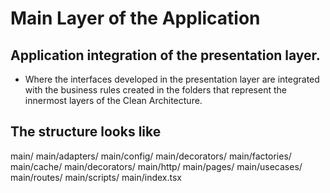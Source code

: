 <!-- Credit to https://dev.to/rubemfsv/clean-architecture-applying-with-react-40h6 -->

# Main Layer of the Application

## Application integration of the presentation layer.

- Where the interfaces developed in the presentation layer are integrated with the business rules created in the folders that represent the innermost layers of the Clean Architecture.

## The structure looks like

main/
main/adapters/
main/config/
main/decorators/
main/factories/
main/cache/
main/decorators/
main/http/
main/pages/
main/usecases/
main/routes/
main/scripts/
main/index.tsx
